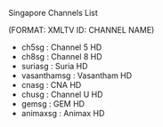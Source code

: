 Singapore Channels List

(FORMAT: XMLTV ID: CHANNEL NAME)

- ch5sg       : Channel 5 HD
- ch8sg       : Channel 8 HD
- suriasg     : Suria HD
- vasanthamsg : Vasantham HD
- cnasg       : CNA HD
- chusg       : Channel U HD
- gemsg       : GEM HD
- animaxsg    : Animax HD
